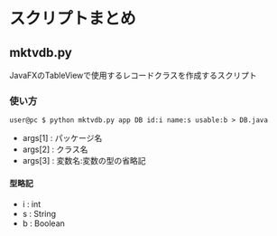 # スクリプトまとめ

## mktvdb.py

JavaFXのTableViewで使用するレコードクラスを作成するスクリプト

### 使い方

```
user@pc $ python mktvdb.py app DB id:i name:s usable:b > DB.java
```

- args[1] : パッケージ名
- args[2] : クラス名
- args[3] : 変数名:変数の型の省略記

#### 型略記

- i : int
- s : String
- b : Boolean
